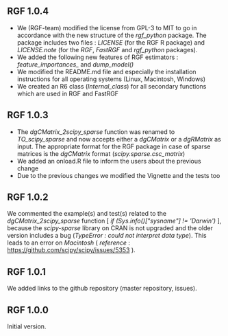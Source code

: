 ## RGF 1.0.4

* We (RGF-team) modified the license from GPL-3 to MIT to go in accordance with the new structure of the *rgf_python* package. The package includes two files : *LICENSE* (for the RGF R package) and *LICENSE.note* (for the *RGF*, *FastRGF* and *rgf_python* packages).
* We added the following new features of RGF estimators : *feature_importances_* and *dump_model()*
* We modified the README.md file and especially the installation instructions for all operating systems (Linux, Macintosh, Windows)
* We created an R6 class (*Internal_class*) for all secondary functions which are used in RGF and FastRGF


## RGF 1.0.3

* The *dgCMatrix_2scipy_sparse* function was renamed to *TO_scipy_sparse* and now accepts either a *dgCMatrix* or a *dgRMatrix* as input. The appropriate format for the RGF package in case of sparse matrices is the *dgCMatrix* format (*scipy.sparse.csc_matrix*)
* We added an onload.R file to inform the users about the previous change
* Due to the previous changes we modified the Vignette and the tests too


## RGF 1.0.2

We commented the example(s) and test(s) related to the *dgCMatrix_2scipy_sparse* function [ *if (Sys.info()["sysname"] != 'Darwin')* ], because the *scipy-sparse* library on CRAN is not upgraded and the older version includes a bug (*TypeError : could not interpret data type*). This leads to an error on *Macintosh* ( *reference* : https://github.com/scipy/scipy/issues/5353 ).


## RGF 1.0.1

We added links to the github repository (master repository, issues).


## RGF 1.0.0

Initial version.